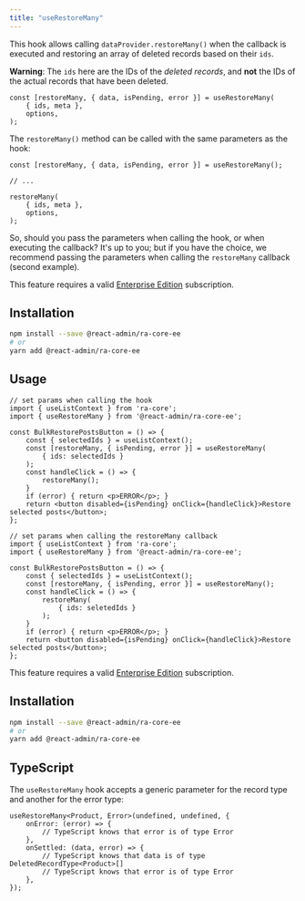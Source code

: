 ```yaml
---
title: "useRestoreMany"
---
```


This hook allows calling `dataProvider.restoreMany()` when the callback is executed and restoring an array of deleted records based on their `ids`.

**Warning**: The `ids` here are the IDs of the *deleted records*, and **not** the IDs of the actual records that have been deleted.

```tsx
const [restoreMany, { data, isPending, error }] = useRestoreMany(
    { ids, meta },
    options,
);
```

The `restoreMany()` method can be called with the same parameters as the hook:

```tsx
const [restoreMany, { data, isPending, error }] = useRestoreMany();

// ...

restoreMany(
    { ids, meta },
    options,
);
```

So, should you pass the parameters when calling the hook, or when executing the callback? It's up to you; but if you have the choice, we recommend passing the parameters when calling the `restoreMany` callback (second example).

This feature requires a valid [Enterprise Edition](https://marmelab.com/ra-enterprise/) subscription.

## Installation

```bash
npm install --save @react-admin/ra-core-ee
# or
yarn add @react-admin/ra-core-ee
```

## Usage

```tsx
// set params when calling the hook
import { useListContext } from 'ra-core';
import { useRestoreMany } from '@react-admin/ra-core-ee';

const BulkRestorePostsButton = () => {
    const { selectedIds } = useListContext();
    const [restoreMany, { isPending, error }] = useRestoreMany(
        { ids: selectedIds }
    );
    const handleClick = () => {
        restoreMany();
    }
    if (error) { return <p>ERROR</p>; }
    return <button disabled={isPending} onClick={handleClick}>Restore selected posts</button>;
};

// set params when calling the restoreMany callback
import { useListContext } from 'ra-core';
import { useRestoreMany } from '@react-admin/ra-core-ee';

const BulkRestorePostsButton = () => {
    const { selectedIds } = useListContext();
    const [restoreMany, { isPending, error }] = useRestoreMany();
    const handleClick = () => {
        restoreMany(
            { ids: seletedIds }
        );
    }
    if (error) { return <p>ERROR</p>; }
    return <button disabled={isPending} onClick={handleClick}>Restore selected posts</button>;
};
```

This feature requires a valid [Enterprise Edition](https://marmelab.com/ra-enterprise/) subscription.

## Installation

```bash
npm install --save @react-admin/ra-core-ee
# or
yarn add @react-admin/ra-core-ee
```

## TypeScript

The `useRestoreMany` hook accepts a generic parameter for the record type and another for the error type:

```tsx
useRestoreMany<Product, Error>(undefined, undefined, {
    onError: (error) => {
        // TypeScript knows that error is of type Error
    },
    onSettled: (data, error) => {
        // TypeScript knows that data is of type DeletedRecordType<Product>[]
        // TypeScript knows that error is of type Error
    },
});
```